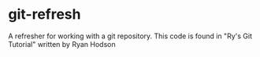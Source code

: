 # git-refresh
A refresher for working with a git repository. This code is found in "Ry's Git Tutorial" written by Ryan Hodson
